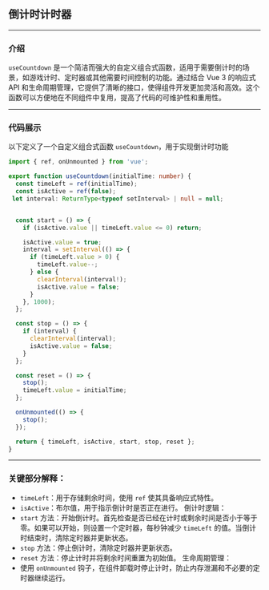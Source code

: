 ## 倒计时计时器

---

### 介绍
`useCountdown` 是一个简洁而强大的自定义组合式函数，适用于需要倒计时的场景，如游戏计时、定时器或其他需要时间控制的功能。通过结合 Vue 3 的响应式 API 和生命周期管理，它提供了清晰的接口，使得组件开发更加灵活和高效。这个函数可以方便地在不同组件中复用，提高了代码的可维护性和重用性。

---

### 代码展示
以下定义了一个自定义组合式函数 `useCountdown`，用于实现倒计时功能
```ts
import { ref, onUnmounted } from 'vue';

export function useCountdown(initialTime: number) {
  const timeLeft = ref(initialTime);
  const isActive = ref(false);
 let interval: ReturnType<typeof setInterval> | null = null;


  const start = () => {
    if (isActive.value || timeLeft.value <= 0) return;

    isActive.value = true;
    interval = setInterval(() => {
      if (timeLeft.value > 0) {
        timeLeft.value--;
      } else {
        clearInterval(interval!);
        isActive.value = false;
      }
    }, 1000);
  };

  const stop = () => {
    if (interval) {
      clearInterval(interval);
      isActive.value = false;
    }
  };

  const reset = () => {
    stop();
    timeLeft.value = initialTime;
  };

  onUnmounted(() => {
    stop();
  });

  return { timeLeft, isActive, start, stop, reset };
}
```

---

### 关键部分解释：
- `timeLeft`：用于存储剩余时间，使用 `ref` 使其具备响应式特性。
- `isActive`：布尔值，用于指示倒计时是否正在进行。
倒计时逻辑：
- `start` 方法：开始倒计时。首先检查是否已经在计时或剩余时间是否小于等于零。如果可以开始，则设置一个定时器，每秒钟减少 `timeLeft` 的值。当倒计时结束时，清除定时器并更新状态。
- `stop` 方法：停止倒计时，清除定时器并更新状态。
- `reset` 方法：停止计时并将剩余时间重置为初始值。
生命周期管理：
- 使用 `onUnmounted` 钩子，在组件卸载时停止计时，防止内存泄漏和不必要的定时器继续运行。